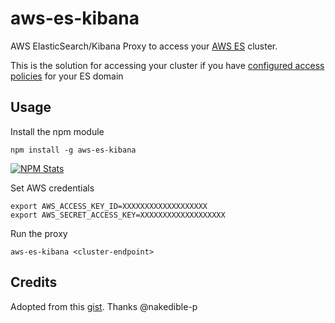 # aws-es-kibana

AWS ElasticSearch/Kibana Proxy to access your [AWS ES](https://aws.amazon.com/elasticsearch-service/) cluster. 

This is the solution for accessing your cluster if you have [configured access policies](http://docs.aws.amazon.com/elasticsearch-service/latest/developerguide/es-createupdatedomains.html#es-createdomain-configure-access-policies) for your ES domain

## Usage

Install the npm module 

    npm install -g aws-es-kibana
    
[![NPM Stats](https://nodei.co/npm/aws-es-kibana.png?downloads=true)](https://npmjs.org/package/aws-es-kibana)

Set AWS credentials
                          
    export AWS_ACCESS_KEY_ID=XXXXXXXXXXXXXXXXXXX
    export AWS_SECRET_ACCESS_KEY=XXXXXXXXXXXXXXXXXXX

Run the proxy

    aws-es-kibana <cluster-endpoint>

## Credits

Adopted from this [gist](https://gist.github.com/nakedible-p/ad95dfb1c16e75af1ad5). Thanks @nakedible-p

